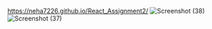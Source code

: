 https://neha7226.github.io/React_Assignment2/
![Screenshot (38)](https://user-images.githubusercontent.com/72300222/126042840-bfa26600-36c8-48f2-999a-6857ee6a4e83.png)
![Screenshot (37)](https://user-images.githubusercontent.com/72300222/126042742-ba7b9584-5478-4794-a304-ab0d19f7e2a2.png)

